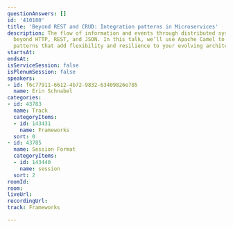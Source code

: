 ```yaml
---
questionAnswers: []
id: '410180'
title: 'Beyond REST and CRUD: Integration patterns in Microservices'
description: The flow of information and events through distributed systems goes well
  beyond HTTP, REST, and JSON. In this talk, we’ll use Apache Camel to explore integration
  patterns that add flexibility and resilience to your evolving architecture.
startsAt: 
endsAt: 
isServiceSession: false
isPlenumSession: false
speakers:
- id: f6c77911-6612-4b72-9832-63409826e785
  name: Erin Schnabel
categories:
- id: 43783
  name: Track
  categoryItems:
  - id: 143431
    name: Frameworks
  sort: 0
- id: 43785
  name: Session Format
  categoryItems:
  - id: 143440
    name: session
  sort: 2
roomId: 
room: 
liveUrl: 
recordingUrl: 
track: Frameworks

---
```

